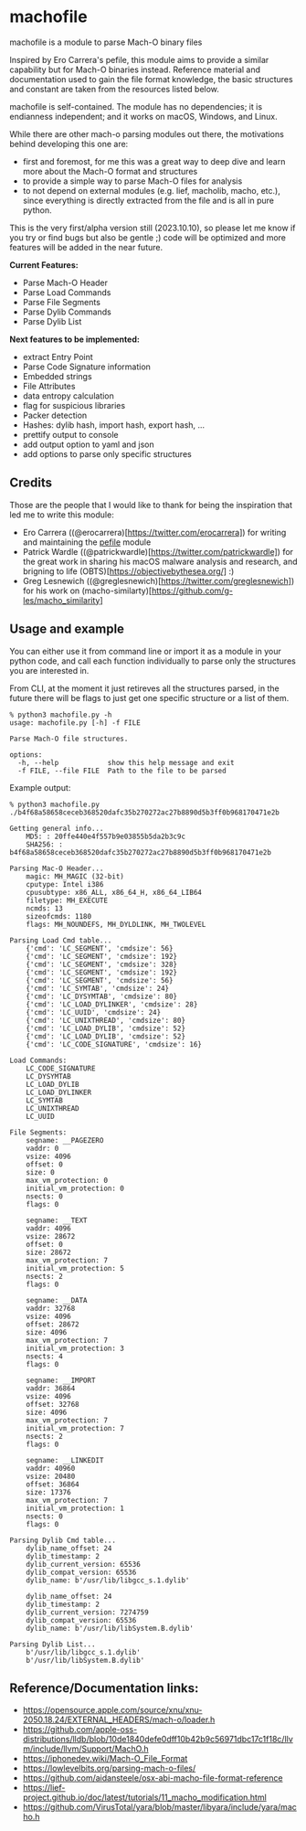 # machofile
machofile is a module to parse Mach-O binary files

Inspired by Ero Carrera's pefile, this module aims to provide a similar capability but for Mach-O binaries instead. 
Reference material and documentation used to gain the file format knowledge, the basic structures and constant are taken from the resources listed below.

machofile is self-contained. The module has no dependencies; it is endianness independent; and it works on macOS, Windows, and Linux.

While there are other mach-o parsing modules out there, the motivations behind developing this one are:
- first and foremost, for me this was a great way to deep dive and learn more about the Mach-O format and structures
- to provide a simple way to parse Mach-O files for analysis
- to not depend on external modules (e.g. lief, macholib, macho, etc.), since everything is directly extracted from the file and is all in pure python.

This is the very first/alpha version still (2023.10.10), so please let me know if you try or find bugs but also be gentle ;) code will be optimized and more features will be added in the near future.

**Current Features:**
- Parse Mach-O Header
- Parse Load Commands
- Parse File Segments
- Parse Dylib Commands
- Parse Dylib List

**Next features to be implemented:**
- extract Entry Point 
- Parse Code Signature information
- Embedded strings
- File Attributes
- data entropy calculation
- flag for suspicious libraries
- Packer detection
- Hashes: dylib hash, import hash, export hash, ...
- prettify output to console
- add output option to yaml and json
- add options to parse only specific structures

## Credits
Those are the people that I would like to thank for being the inspiration that led me to write this module:
- Ero Carrera ((@erocarrera)[https://twitter.com/erocarrera]) for writing and maintaining the [pefile](https://github.com/erocarrera/pefile/tree/master) module
- Patrick Wardle ((@patrickwardle)[https://twitter.com/patrickwardle]) for the great work in sharing his macOS malware analysis and research, and brigning to life (OBTS)[https://objectivebythesea.org/] :)
- Greg Lesnewich ((@greglesnewich)[https://twitter.com/greglesnewich]) for his work on (macho-similarty)[https://github.com/g-les/macho_similarity]

## Usage and example
You can either use it from command line or import it as a module in your python code, and call each function individually to parse only the structures you are interested in.

From CLI, at the moment it just retireves all the structures parsed, in the future there will be flags to just get one specific structure or a list of them.
```
% python3 machofile.py -h
usage: machofile.py [-h] -f FILE

Parse Mach-O file structures.

options:
  -h, --help            show this help message and exit
  -f FILE, --file FILE  Path to the file to be parsed
```

Example output:
```
% python3 machofile.py ./b4f68a58658ceceb368520dafc35b270272ac27b8890d5b3ff0b968170471e2b

Getting general info...
	MD5: : 20ffe440e4f557b9e03855b5da2b3c9c
	SHA256: : b4f68a58658ceceb368520dafc35b270272ac27b8890d5b3ff0b968170471e2b

Parsing Mac-O Header...
	magic: MH_MAGIC (32-bit)
	cputype: Intel i386
	cpusubtype: x86_ALL, x86_64_H, x86_64_LIB64
	filetype: MH_EXECUTE
	ncmds: 13
	sizeofcmds: 1180
	flags: MH_NOUNDEFS, MH_DYLDLINK, MH_TWOLEVEL

Parsing Load Cmd table...
	{'cmd': 'LC_SEGMENT', 'cmdsize': 56}
	{'cmd': 'LC_SEGMENT', 'cmdsize': 192}
	{'cmd': 'LC_SEGMENT', 'cmdsize': 328}
	{'cmd': 'LC_SEGMENT', 'cmdsize': 192}
	{'cmd': 'LC_SEGMENT', 'cmdsize': 56}
	{'cmd': 'LC_SYMTAB', 'cmdsize': 24}
	{'cmd': 'LC_DYSYMTAB', 'cmdsize': 80}
	{'cmd': 'LC_LOAD_DYLINKER', 'cmdsize': 28}
	{'cmd': 'LC_UUID', 'cmdsize': 24}
	{'cmd': 'LC_UNIXTHREAD', 'cmdsize': 80}
	{'cmd': 'LC_LOAD_DYLIB', 'cmdsize': 52}
	{'cmd': 'LC_LOAD_DYLIB', 'cmdsize': 52}
	{'cmd': 'LC_CODE_SIGNATURE', 'cmdsize': 16}

Load Commands:
	LC_CODE_SIGNATURE
	LC_DYSYMTAB
	LC_LOAD_DYLIB
	LC_LOAD_DYLINKER
	LC_SYMTAB
	LC_UNIXTHREAD
	LC_UUID

File Segments:
	segname: __PAGEZERO
	vaddr: 0
	vsize: 4096
	offset: 0
	size: 0
	max_vm_protection: 0
	initial_vm_protection: 0
	nsects: 0
	flags: 0

	segname: __TEXT
	vaddr: 4096
	vsize: 28672
	offset: 0
	size: 28672
	max_vm_protection: 7
	initial_vm_protection: 5
	nsects: 2
	flags: 0

	segname: __DATA
	vaddr: 32768
	vsize: 4096
	offset: 28672
	size: 4096
	max_vm_protection: 7
	initial_vm_protection: 3
	nsects: 4
	flags: 0

	segname: __IMPORT
	vaddr: 36864
	vsize: 4096
	offset: 32768
	size: 4096
	max_vm_protection: 7
	initial_vm_protection: 7
	nsects: 2
	flags: 0

	segname: __LINKEDIT
	vaddr: 40960
	vsize: 20480
	offset: 36864
	size: 17376
	max_vm_protection: 7
	initial_vm_protection: 1
	nsects: 0
	flags: 0

Parsing Dylib Cmd table...
	dylib_name_offset: 24
	dylib_timestamp: 2
	dylib_current_version: 65536
	dylib_compat_version: 65536
	dylib_name: b'/usr/lib/libgcc_s.1.dylib'

	dylib_name_offset: 24
	dylib_timestamp: 2
	dylib_current_version: 7274759
	dylib_compat_version: 65536
	dylib_name: b'/usr/lib/libSystem.B.dylib'

Parsing Dylib List...
	b'/usr/lib/libgcc_s.1.dylib'
	b'/usr/lib/libSystem.B.dylib'
```

## Reference/Documentation links:
- https://opensource.apple.com/source/xnu/xnu-2050.18.24/EXTERNAL_HEADERS/mach-o/loader.h
- https://github.com/apple-oss-distributions/lldb/blob/10de1840defe0dff10b42b9c56971dbc17c1f18c/llvm/include/llvm/Support/MachO.h
- https://iphonedev.wiki/Mach-O_File_Format
- https://lowlevelbits.org/parsing-mach-o-files/
- https://github.com/aidansteele/osx-abi-macho-file-format-reference
- https://lief-project.github.io/doc/latest/tutorials/11_macho_modification.html
- https://github.com/VirusTotal/yara/blob/master/libyara/include/yara/macho.h

